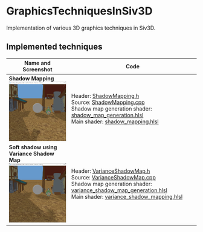 # GraphicsTechniquesInSiv3D
Implementation of various 3D graphics techniques in Siv3D.

## Implemented techniques
| Name and Screenshot | Code |
| ---- | ---- |
| **Shadow Mapping** <br> <img width="300" alt="screenshot of shadow mapping" src="screenshot/shadow_mapping.png"> | Header: [ShadowMapping.h](GraphicsTechniquesInSiv3D/ShadowMapping.h) <br> Source: [ShadowMapping.cpp](GraphicsTechniquesInSiv3D/ShadowMapping.cpp) <br> Shadow map generation shader: [shadow_map_generation.hlsl](GraphicsTechniquesInSiv3D/App/shadow_map_generation.hlsl) <br> Main shader: [shadow_mapping.hlsl](GraphicsTechniquesInSiv3D/App/shadow_mapping.hlsl) |
| **Soft shadow using Variance Shadow Map** <br> <img width="300" alt="screenshot of variance shadow map" src="screenshot/variance_shadow_map.png"> | Header: [VarianceShadowMap.h](GraphicsTechniquesInSiv3D/VarianceShadowMap.h) <br> Source: [VarianceShadowMap.cpp](GraphicsTechniquesInSiv3D/VarianceShadowMap.cpp) <br> Shadow map generation shader: [variance_shadow_map_generation.hlsl](GraphicsTechniquesInSiv3D/App/variance_shadow_map_generation.hlsl) <br> Main shader: [variance_shadow_mapping.hlsl](GraphicsTechniquesInSiv3D/App/variance_shadow_mapping.hlsl) |
